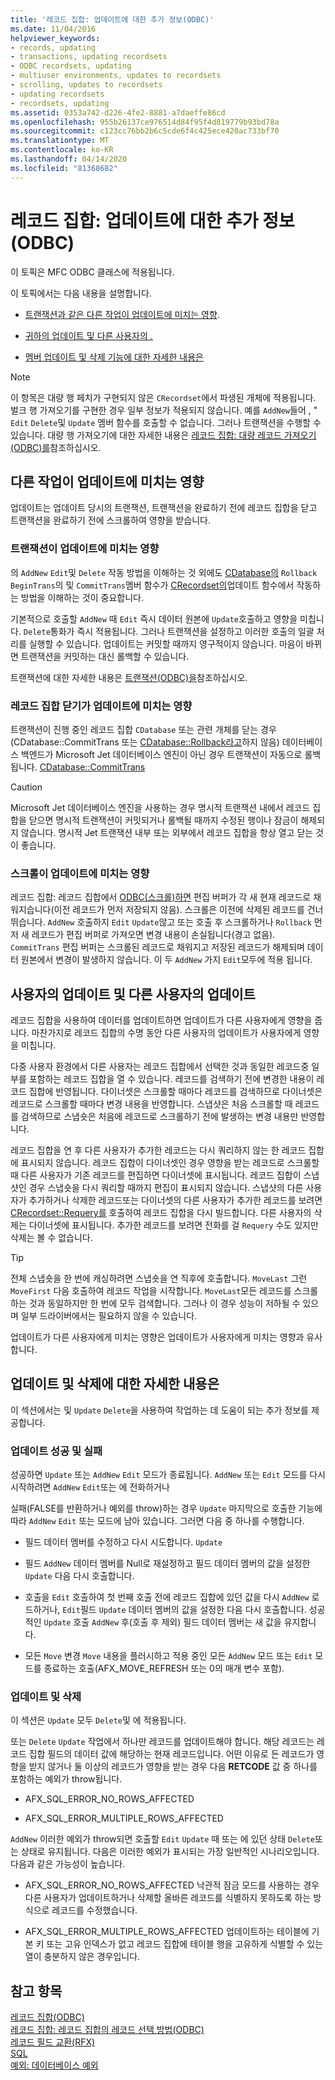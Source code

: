 ```yaml
---
title: '레코드 집합: 업데이트에 대한 추가 정보(ODBC)'
ms.date: 11/04/2016
helpviewer_keywords:
- records, updating
- transactions, updating recordsets
- ODBC recordsets, updating
- multiuser environments, updates to recordsets
- scrolling, updates to recordsets
- updating recordsets
- recordsets, updating
ms.assetid: 0353a742-d226-4fe2-8881-a7daeffe86cd
ms.openlocfilehash: 955b26137ce976514d84f95f4d819779b93bd78a
ms.sourcegitcommit: c123cc76bb2b6c5cde6f4c425ece420ac733bf70
ms.translationtype: MT
ms.contentlocale: ko-KR
ms.lasthandoff: 04/14/2020
ms.locfileid: "81368682"
---
```

# <a name="recordset-more-about-updates-odbc"></a>레코드 집합: 업데이트에 대한 추가 정보(ODBC)

이 토픽은 MFC ODBC 클래스에 적용됩니다.

이 토픽에서는 다음 내용을 설명합니다.

- [트랜잭션과 같은 다른 작업이 업데이트에 미치는 영향](#_core_how_transactions_affect_updates).

- [귀하의 업데이트 및 다른 사용자의 .](#_core_your_updates_and_the_updates_of_other_users)

- [멤버 업데이트 및 삭제 기능에 대한 자세한 내용은](#_core_more_about_update_and_delete)

> [!NOTE]
> 이 항목은 대량 행 페치가 구현되지 않은 `CRecordset`에서 파생된 개체에 적용됩니다. 벌크 행 가져오기를 구현한 경우 일부 정보가 적용되지 않습니다. 예를 `AddNew`들어 , " `Edit` `Delete`및 `Update` 멤버 함수를 호출할 수 없습니다. 그러나 트랜잭션을 수행할 수 있습니다. 대량 행 가져오기에 대한 자세한 내용은 [레코드 집합: 대량 레코드 가져오기(ODBC)를](../../data/odbc/recordset-fetching-records-in-bulk-odbc.md)참조하십시오.

## <a name="how-other-operations-affect-updates"></a><a name="_core_how_other_operations_affect_updates"></a>다른 작업이 업데이트에 미치는 영향

업데이트는 업데이트 당시의 트랜잭션, 트랜잭션을 완료하기 전에 레코드 집합을 닫고 트랜잭션을 완료하기 전에 스크롤하여 영향을 받습니다.

### <a name="how-transactions-affect-updates"></a><a name="_core_how_transactions_affect_updates"></a>트랜잭션이 업데이트에 미치는 영향

의 `AddNew` `Edit`및 `Delete` 작동 방법을 이해하는 것 외에도 [CDatabase의](../../mfc/reference/cdatabase-class.md) `Rollback` `BeginTrans`의 및 `CommitTrans`멤버 함수가 [CRecordset의](../../mfc/reference/crecordset-class.md)업데이트 함수에서 작동하는 방법을 이해하는 것이 중요합니다.

기본적으로 호출할 `AddNew` 때 `Edit` 즉시 데이터 원본에 `Update`호출하고 영향을 미칩니다. `Delete`통화가 즉시 적용됩니다. 그러나 트랜잭션을 설정하고 이러한 호출의 일괄 처리를 실행할 수 있습니다. 업데이트는 커밋할 때까지 영구적이지 않습니다. 마음이 바뀌면 트랜잭션을 커밋하는 대신 롤백할 수 있습니다.

트랜잭션에 대한 자세한 내용은 [트랜잭션(ODBC)을](../../data/odbc/transaction-odbc.md)참조하십시오.

### <a name="how-closing-the-recordset-affects-updates"></a><a name="_core_how_closing_the_recordset_affects_updates"></a>레코드 집합 닫기가 업데이트에 미치는 영향

트랜잭션이 진행 중인 레코드 집합 `CDatabase` 또는 관련 개체를 닫는 경우(CDatabase::CommitTrans 또는 [CDatabase::Rollback라고](../../mfc/reference/cdatabase-class.md#rollback)하지 않음) 데이터베이스 백엔드가 Microsoft Jet 데이터베이스 엔진이 아닌 경우 트랜잭션이 자동으로 롤백됩니다. [CDatabase::CommitTrans](../../mfc/reference/cdatabase-class.md#committrans)

> [!CAUTION]
> Microsoft Jet 데이터베이스 엔진을 사용하는 경우 명시적 트랜잭션 내에서 레코드 집합을 닫으면 명시적 트랜잭션이 커밋되거나 롤백될 때까지 수정된 행이나 잠금이 해제되지 않습니다. 명시적 Jet 트랜잭션 내부 또는 외부에서 레코드 집합을 항상 열고 닫는 것이 좋습니다.

### <a name="how-scrolling-affects-updates"></a><a name="_core_how_scrolling_affects_updates"></a>스크롤이 업데이트에 미치는 영향

레코드 집합: 레코드 집합에서 [ODBC(스크롤)하면](../../data/odbc/recordset-scrolling-odbc.md) 편집 버퍼가 각 새 현재 레코드로 채워지습니다(이전 레코드가 먼저 저장되지 않음). 스크롤은 이전에 삭제된 레코드를 건너뛰습니다. `AddNew` 호출하지 `Edit` `Update`않고 또는 호출 후 스크롤하거나 `Rollback` 먼저 새 레코드가 편집 버퍼로 가져오면 변경 내용이 손실됩니다(경고 없음). `CommitTrans` 편집 버퍼는 스크롤된 레코드로 채워지고 저장된 레코드가 해제되며 데이터 원본에서 변경이 발생하지 않습니다. 이 두 `AddNew` 가지 `Edit`모두에 적용 됩니다.

## <a name="your-updates-and-the-updates-of-other-users"></a><a name="_core_your_updates_and_the_updates_of_other_users"></a>사용자의 업데이트 및 다른 사용자의 업데이트

레코드 집합을 사용하여 데이터를 업데이트하면 업데이트가 다른 사용자에게 영향을 줍니다. 마찬가지로 레코드 집합의 수명 동안 다른 사용자의 업데이트가 사용자에게 영향을 미칩니다.

다중 사용자 환경에서 다른 사용자는 레코드 집합에서 선택한 것과 동일한 레코드중 일부를 포함하는 레코드 집합을 열 수 있습니다. 레코드를 검색하기 전에 변경한 내용이 레코드 집합에 반영됩니다. 다이너셋은 스크롤할 때마다 레코드를 검색하므로 다이너셋은 레코드로 스크롤할 때마다 변경 내용을 반영합니다. 스냅샷은 처음 스크롤할 때 레코드를 검색하므로 스냅숏은 처음에 레코드로 스크롤하기 전에 발생하는 변경 내용만 반영합니다.

레코드 집합을 연 후 다른 사용자가 추가한 레코드는 다시 쿼리하지 않는 한 레코드 집합에 표시되지 않습니다. 레코드 집합이 다이너셋인 경우 영향을 받는 레코드로 스크롤할 때 다른 사용자가 기존 레코드를 편집하면 다이너셋에 표시됩니다. 레코드 집합이 스냅샷인 경우 스냅숏을 다시 쿼리할 때까지 편집이 표시되지 않습니다. 스냅샷의 다른 사용자가 추가하거나 삭제한 레코드또는 다이너셋의 다른 사용자가 추가한 레코드를 보려면 [CRecordset::Requery를](../../mfc/reference/crecordset-class.md#requery) 호출하여 레코드 집합을 다시 빌드합니다. 다른 사용자의 삭제는 다이너셋에 표시됩니다. 추가한 레코드를 보려면 전화를 걸 `Requery` 수도 있지만 삭제는 볼 수 없습니다.

> [!TIP]
> 전체 스냅숏을 한 번에 캐싱하려면 스냅숏을 연 직후에 호출합니다. `MoveLast` 그런 `MoveFirst` 다음 호출하여 레코드 작업을 시작합니다. `MoveLast`모든 레코드를 스크롤하는 것과 동일하지만 한 번에 모두 검색합니다. 그러나 이 경우 성능이 저하될 수 있으며 일부 드라이버에서는 필요하지 않을 수 있습니다.

업데이트가 다른 사용자에게 미치는 영향은 업데이트가 사용자에게 미치는 영향과 유사합니다.

## <a name="more-about-update-and-delete"></a><a name="_core_more_about_update_and_delete"></a>업데이트 및 삭제에 대한 자세한 내용은

이 섹션에서는 및 `Update` `Delete`을 사용하여 작업하는 데 도움이 되는 추가 정보를 제공합니다.

### <a name="update-success-and-failure"></a>업데이트 성공 및 실패

성공하면 `Update` 또는 `AddNew` `Edit` 모드가 종료됩니다. `AddNew` 또는 `Edit` 모드를 다시 시작하려면 `AddNew` `Edit`또는 에 전화하거나

실패(FALSE를 반환하거나 예외를 throw)하는 경우 `Update` 마지막으로 호출한 기능에 따라 `AddNew` `Edit` 또는 모드에 남아 있습니다. 그러면 다음 중 하나를 수행합니다.

- 필드 데이터 멤버를 수정하고 다시 시도합니다. `Update`

- 필드 `AddNew` 데이터 멤버를 Null로 재설정하고 필드 데이터 멤버의 값을 설정한 `Update` 다음 다시 호출합니다.

- 호출을 `Edit` 호출하여 첫 번째 호출 전에 레코드 집합에 있던 값을 다시 `AddNew` 로드하거나, `Edit`필드 `Update` 데이터 멤버의 값을 설정한 다음 다시 호출합니다. 성공적인 `Update` 호출 `AddNew` 후(호출 후 제외) 필드 데이터 멤버는 새 값을 유지합니다.

- 모든 `Move` 변경 `Move` 내용을 플러시하고 적용 중인 모든 `AddNew` 모드 또는 `Edit` 모드를 종료하는 호출(AFX_MOVE_REFRESH 또는 0의 매개 변수 포함).

### <a name="update-and-delete"></a>업데이트 및 삭제

이 섹션은 `Update` 모두 `Delete`및 에 적용됩니다.

또는 `Delete` `Update` 작업에서 하나만 레코드를 업데이트해야 합니다. 해당 레코드는 레코드 집합 필드의 데이터 값에 해당하는 현재 레코드입니다. 어떤 이유로 든 레코드가 영향을 받지 않거나 둘 이상의 레코드가 영향을 받는 경우 다음 **RETCODE** 값 중 하나를 포함하는 예외가 throw됩니다.

- AFX_SQL_ERROR_NO_ROWS_AFFECTED

- AFX_SQL_ERROR_MULTIPLE_ROWS_AFFECTED

`AddNew` 이러한 예외가 throw되면 호출할 `Edit` `Update` 때 또는 에 있던 상태 `Delete`또는 상태로 유지됩니다. 다음은 이러한 예외가 표시되는 가장 일반적인 시나리오입니다. 다음과 같은 가능성이 높습니다.

- AFX_SQL_ERROR_NO_ROWS_AFFECTED 낙관적 잠금 모드를 사용하는 경우 다른 사용자가 업데이트하거나 삭제할 올바른 레코드를 식별하지 못하도록 하는 방식으로 레코드를 수정했습니다.

- AFX_SQL_ERROR_MULTIPLE_ROWS_AFFECTED 업데이트하는 테이블에 기본 키 또는 고유 인덱스가 없고 레코드 집합에 테이블 행을 고유하게 식별할 수 있는 열이 충분하지 않은 경우입니다.

## <a name="see-also"></a>참고 항목

[레코드 집합(ODBC)](../../data/odbc/recordset-odbc.md)<br/>
[레코드 집합: 레코드 집합의 레코드 선택 방법(ODBC)](../../data/odbc/recordset-how-recordsets-select-records-odbc.md)<br/>
[레코드 필드 교환(RFX)](../../data/odbc/record-field-exchange-rfx.md)<br/>
[SQL](../../data/odbc/sql.md)<br/>
[예외: 데이터베이스 예외](../../mfc/exceptions-database-exceptions.md)
